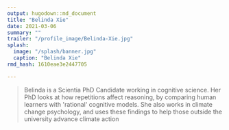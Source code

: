 ```yaml
---
output: hugodown::md_document
title: "Belinda Xie"
date: 2021-03-06
summary: ""
trailer: "/profile_image/Belinda-Xie.jpg"
splash:
  image: "/splash/banner.jpg"
  caption: "Belinda Xie"
rmd_hash: 1610eae3e2447705

---
```


> Belinda is a Scientia PhD Candidate working in cognitive science. Her PhD looks at how repetitions affect reasoning, by comparing human learners with 'rational' cognitive models. She also works in climate change psychology, and uses these findings to help those outside the university advance climate action

